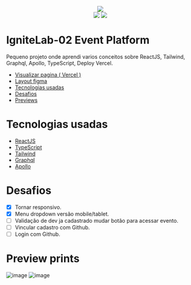 <p align="center">
<img src="http://img.shields.io/static/v1?label=STATUS&message=FINALIZADO&color=green&style=for-the-badge"/></br>
<img src="https://img.shields.io/badge/React-20232A?style=for-the-badge&logo=react&logoColor=61DAFB" />
<img src="https://img.shields.io/badge/Tailwind_CSS-38B2AC?style=for-the-badge&logo=tailwind-css&logoColor=white" />
</p>

# IgniteLab-02 Event Platform
Pequeno projeto onde aprendi varios conceitos sobre ReactJS, Tailwind, Graphql, Apollo, TypeScript, Deploy Vercel.

- <a href="https://ignite-lab02-event-platform-weld.vercel.app/" target="_blank">Visualizar pagina ( Vercel )</a>
- <a href="https://www.figma.com/file/9jt5wuylBh8wdEjQWJyI4C/Plataforma-de-evento---Ignite-Lab-(Community)?node-id=0%3A1" target="_blank">Layout figma</a>
- [Tecnologias usadas](#tecnologias-usadas)
- [Desafios](#desafios)
- [Previews](#preview-prints)

# Tecnologias usadas
- [ReactJS](https://reactjs.org/)
- [TypeScript](https://www.typescriptlang.org/)
- [Tailwind](https://tailwindcss.com/)
- [Graphql](https://graphql.org/)
- [Apollo](https://www.apollo.io/)

# Desafios
- [x] Tornar responsivo.
- [x] Menu dropdown versão mobile/tablet.
- [ ] Validação de dev ja cadastrado mudar botão para acessar evento.
- [ ] Vincular cadastro com Github.
- [ ] Login com Github.

# Preview prints
![image](https://user-images.githubusercontent.com/68172438/175789361-cddfc4d9-a509-4ad2-a57e-695b554bab38.png)
![image](https://user-images.githubusercontent.com/68172438/175789607-9efa70da-44a3-4a59-bd7f-2e6d69730358.png)
